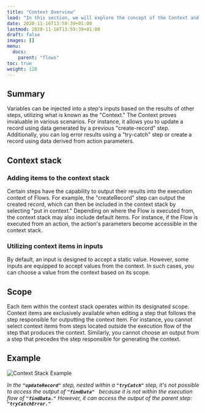 ```yaml
---
title: "Context Overview"
lead: "In this section, we will explore the concept of the Context and how it allows you to inject variables into step inputs."
date: 2020-11-16T13:59:39+01:00
lastmod: 2020-11-16T13:59:39+01:00
draft: false
images: []
menu:
  docs:
    parent: "flows"
toc: true
weight: 128
---
```


## **Summary**

Variables can be injected into a step's inputs based on the results of other steps, utilizing what is known as the "Context." The Context proves invaluable in various scenarios. For instance, it allows you to update a record using data generated by a previous "create-record" step. Additionally, you can log error results using a "try-catch" step or create a record using data derived from action parameters.

## **Context stack**

### Adding items to the context stack

Certain steps have the capability to output their results into the execution context of Flows. For example, the "createRecord" step can output the created record, which can then be included in the context stack by selecting "put in context." Depending on where the Flow is executed from, the context stack may also include default items. For instance, if the Flow is executed from an action, the action's parameters become accessible in the context stack.

### Utilizing context items in inputs

By default, an input is designed to accept a static value. However, some inputs are equipped to accept values from the context. In such cases, you can choose a value from the context based on its scope.

## **Scope**

Each item within the context stack operates within its designated scope. Context items are exclusively available when editing a step that follows the step responsible for outputting the context item. For instance, you cannot select context items from steps located outside the execution flow of the step that produces the context. Similarly, you cannot choose an output from a step that precedes the step responsible for generating the context.

## **Example**

![Context Stack Example](https://pmslingr.github.io/slingrDoc/images/vendor/flows/context_stack_example.png)

*In the **`"updateRecord"`** step, nested within a **`"tryCatch"`** step, it's not possible to access the output of **`"findData" `** because it is not within the execution flow of **`"findData."`** However, it can access the output of the parent step: **`"tryCatchError."`***


